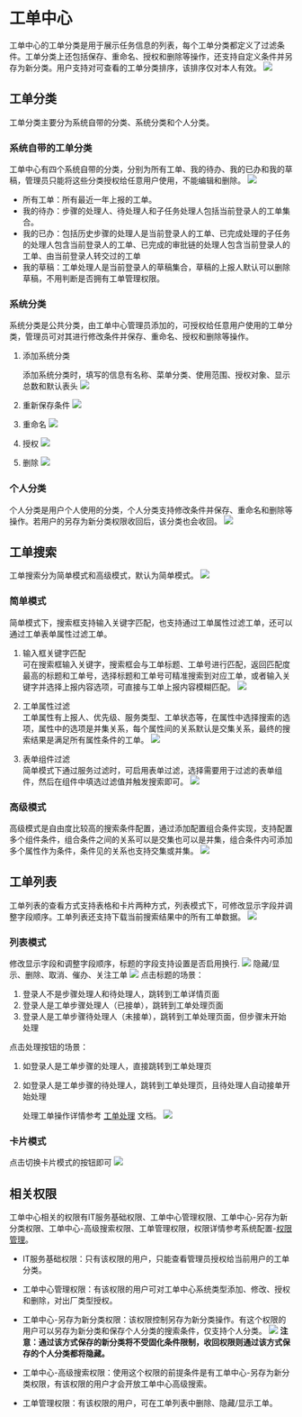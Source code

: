 # 工单中心
工单中心的工单分类是用于展示任务信息的列表，每个工单分类都定义了过滤条件。工单分类上还包括保存、重命名、授权和删除等操作，还支持自定义条件并另存为新分类。用户支持对可查看的工单分类排序，该排序仅对本人有效。
![](images/工单中心.png)

## 工单分类
工单分类主要分为系统自带的分类、系统分类和个人分类。

### 系统自带的工单分类
工单中心有四个系统自带的分类，分别为所有工单、我的待办、我的已办和我的草稿，管理员只能将这些分类授权给任意用户使用，不能编辑和删除。
![](images/系统自带的工单分类.png)
- 所有工单：所有最近一年上报的工单。
- 我的待办：步骤的处理人、待处理人和子任务处理人包括当前登录人的工单集合。
- 我的已办：包括历史步骤的处理人是当前登录人的工单、已完成处理的子任务的处理人包含当前登录人的工单、已完成的审批链的处理人包含当前登录人的工单、由当前登录人转交过的工单
- 我的草稿：工单处理人是当前登录人的草稿集合，草稿的上报人默认可以删除草稿，不用判断是否拥有工单管理权限。

### 系统分类
系统分类是公共分类，由工单中心管理员添加的，可授权给任意用户使用的工单分类，管理员可对其进行修改条件并保存、重命名、授权和删除等操作。
1. 添加系统分类
   
   添加系统分类时，填写的信息有名称、菜单分类、使用范围、授权对象、显示总数和默认表头
![](images/添加系统分类.gif)
1. 重新保存条件
   ![](images/重新保存条件.gif)
2. 重命名
   ![](images/重命名.gif)
3. 授权
   ![](images/授权.gif)
4. 删除
   ![](images/删除分类.gif)
### 个人分类
个人分类是用户个人使用的分类，个人分类支持修改条件并保存、重命名和删除等操作。若用户的另存为新分类权限收回后，该分类也会收回。
![](images/个人分类.png)
## 工单搜索
工单搜索分为简单模式和高级模式，默认为简单模式。
![](images/工单搜索.gif)
### 简单模式
简单模式下，搜索框支持输入关键字匹配，也支持通过工单属性过滤工单，还可以通过工单表单属性过滤工单。
1. 输入框关键字匹配<br>
   可在搜索框输入关键字，搜索框会与工单标题、工单号进行匹配，返回匹配度最高的标题和工单号，选择标题和工单号可精准搜索到对应工单，或者输入关键字并选择上报内容选项，可直接与工单上报内容模糊匹配。
   ![](images/工单搜索_关键字匹配.gif)

2. 工单属性过滤<br>
   工单属性有上报人、优先级、服务类型、工单状态等，在属性中选择搜索的选项，属性中的选项是并集关系，每个属性间的关系默认是交集关系，最终的搜索结果是满足所有属性条件的工单。
   ![](images/工单搜索_工单属性过滤.gif)

3. 表单组件过滤<br>
   简单模式下通过服务过滤时，可启用表单过滤，选择需要用于过滤的表单组件，然后在组件中填选过滤值并触发搜索即可。
   ![](images/工单搜索_表单组件过滤.gif)

### 高级模式
高级模式是自由度比较高的搜索条件配置，通过添加配置组合条件实现，支持配置多个组件条件，组合条件之间的关系可以是交集也可以是并集，组合条件内可添加多个属性作为条件，条件见的关系也支持交集或并集。
![](images/工单搜索_高级搜索.gif)

## 工单列表
工单列表的查看方式支持表格和卡片两种方式，列表模式下，可修改显示字段并调整字段顺序。工单列表还支持下载当前搜索结果中的所有工单数据。
![](images/工单列表.png)

### 列表模式
修改显示字段和调整字段顺序，标题的字段支持设置是否启用换行.
![](images/工单列表_显示字段.png)
隐藏/显示、删除、取消、催办、关注工单
![](images/工单列表_操作.png)
点击标题的场景：<br>
1. 登录人不是步骤处理人和待处理人，跳转到工单详情页面
2. 登录人是工单步骤处理人（已接单），跳转到工单处理页面
3. 登录人是工单步骤待处理人（未接单），跳转到工单处理页面，但步骤未开始处理
   
点击处理按钮的场景：<br>
1. 如登录人是工单步骤的处理人，直接跳转到工单处理页
2. 如登录人是工单步骤的待处理人，跳转到工单处理页，且待处理人自动接单开始处理
   
   处理工单操作详情参考 [工单处理](../工单处理/工单处理.md) 文档。
![](images/工单列表_处理.png)

### 卡片模式
点击切换卡片模式的按钮即可
![](images/工单列表_卡片模式.png)

## 相关权限
工单中心相关的权限有IT服务基础权限、工单中心管理权限、工单中心-另存为新分类权限、工单中心-高级搜索权限、工单管理权限，权限详情参考系统配置-[权限管理](../../100.系统配置/1.用户和权限/用户和权限.md)。
- IT服务基础权限：只有该权限的用户，只能查看管理员授权给当前用户的工单分类。
  
- 工单中心管理权限：有该权限的用户可对工单中心系统类型添加、修改、授权和删除，对出厂类型授权。
  
- 工单中心-另存为新分类权限：该权限控制另存为新分类操作。有这个权限的用户可以另存为新分类和保存个人分类的搜索条件，仅支持个人分类。
  ![](images/另存为新分类权限.png)
  **注意：通过该方式保存的新分类将不受固化条件限制，收回权限则通过该方式保存的个人分类都将隐藏。**

- 工单中心-高级搜索权限：使用这个权限的前提条件是有工单中心-另存为新分类权限，有该权限的用户才会开放工单中心高级搜索。
  
- 工单管理权限：有该权限的用户，可在工单列表中删除、隐藏/显示工单。